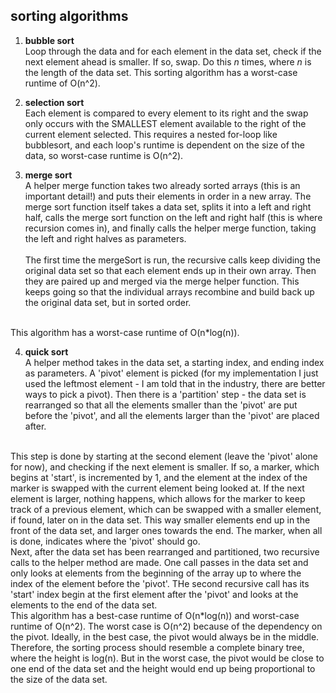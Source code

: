 sorting algorithms
-----------------
1. <b>bubble sort</b>    
Loop through the data and for each element in the data set, check if the next element ahead is smaller. If so, swap. Do this <i>n</i> times, where <i>n</i> is the length of the data set. This sorting algorithm has a worst-case runtime of O(n^2).    

2. <b>selection sort</b>    
Each element is compared to every element to its right and the swap only occurs with the SMALLEST element available to the right of the current element selected. This requires a nested for-loop like bubblesort, and each loop's runtime is dependent on the size of the data, so worst-case runtime is O(n^2). 

3. <b>merge sort </b>   
A helper merge function takes two already sorted arrays (this is an important detail!) and puts their elements in order in a new array. 
The merge sort function itself takes a data set, splits it into a left and right half, calls the merge sort function on the left and right half (this is where recursion comes in), and finally calls the helper merge function, taking the left and right halves as parameters.<br><br>
The first time the mergeSort is run, the recursive calls keep dividing the original data set so that each element ends up in their own array. Then they are paired up and merged via the merge helper function. This keeps going so that the individual arrays recombine and build back up the original data set, but in sorted order.    
<br>
This algorithm has a worst-case runtime of O(n*log(n)).    
    
4. <b>quick sort</b>    
A helper method takes in the data set, a starting index, and ending index as parameters. A 'pivot' element is picked (for my implementation I just used the leftmost element - I am told that in the industry, there are better ways to pick a pivot). Then there is a 'partition' step - the data set is rearranged so that all the elements smaller than the 'pivot' are put before the 'pivot', and all the elements larger than the 'pivot' are placed after.    
<br>
This step is done by starting at the second element (leave the 'pivot' alone for now), and checking if the next element is smaller. If so, a marker, which begins at 'start', is incremented by 1, and the element at the index of the marker is swapped with the current element being looked at. If the next element is larger, nothing happens, which allows for the marker to keep track of a previous element, which can be swapped with a smaller element, if found, later on in the data set. This way smaller elements end up in the front of the data set, and larger ones towards the end. The marker, when all is done, indicates where the 'pivot' should go.    
<br>
Next, after the data set has been rearranged and partitioned, two recursive calls to the helper method are made. One call passes in the data set and only looks at elements from the beginning of the array up to where the index of the element before the 'pivot'. THe second recursive call has its 'start' index begin at the first element after the 'pivot' and looks at the elements to the end of the data set. <br>    
This algorithm has a best-case runtime of O(n*log(n)) and worst-case runtime of O(n^2). The worst case is O(n^2) because of the dependency on the pivot. Ideally, in the best case, the pivot would always be in the middle. Therefore, the sorting process should resemble a complete binary tree, where the height is log(n). But in the worst case, the pivot would be close to one end of the data set and the height would end up being proportional to the size of the data set.  
